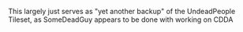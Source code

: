 This largely just serves as "yet another backup" of the UndeadPeople Tileset, as SomeDeadGuy appears to be done with working on CDDA
